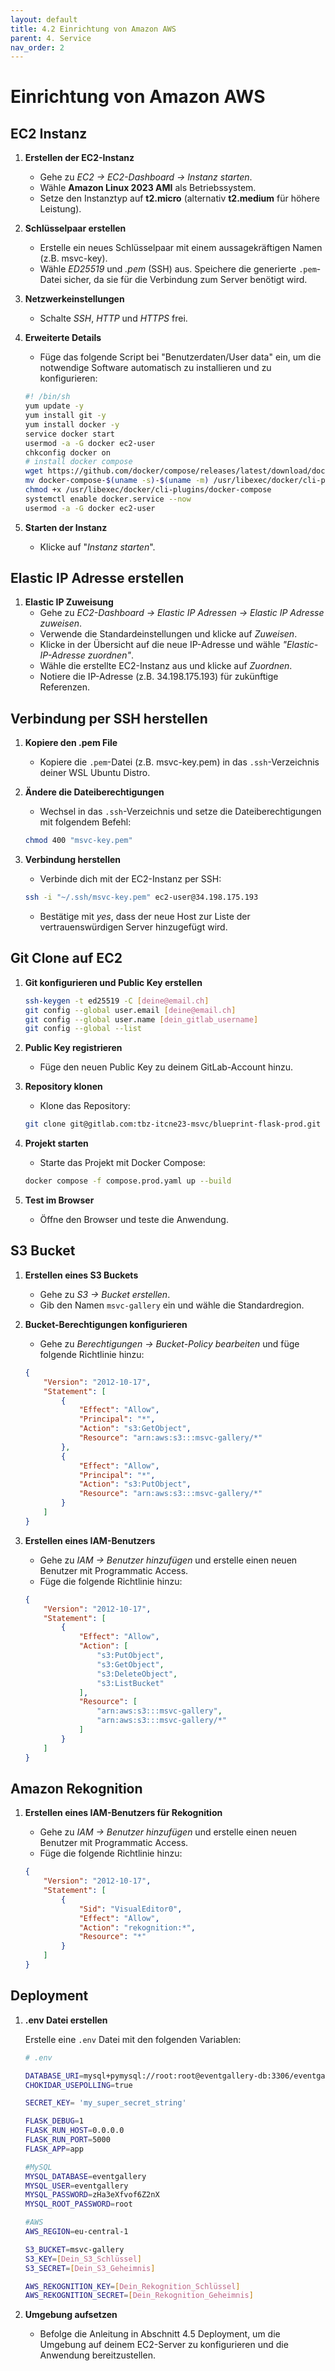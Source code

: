 ```yaml
---
layout: default
title: 4.2 Einrichtung von Amazon AWS
parent: 4. Service
nav_order: 2
---
```

# Einrichtung von Amazon AWS

## EC2 Instanz

1. **Erstellen der EC2-Instanz**
   - Gehe zu _EC2 -> EC2-Dashboard -> Instanz starten_.
   - Wähle **Amazon Linux 2023 AMI** als Betriebssystem.
   - Setze den Instanztyp auf **t2.micro** (alternativ **t2.medium** für höhere Leistung).

2. **Schlüsselpaar erstellen**
   - Erstelle ein neues Schlüsselpaar mit einem aussagekräftigen Namen (z.B. msvc-key).
   - Wähle _ED25519_ und _.pem_ (SSH) aus. Speichere die generierte `.pem`-Datei sicher, da sie für die Verbindung zum Server benötigt wird.

3. **Netzwerkeinstellungen**
   - Schalte _SSH_, _HTTP_ und _HTTPS_ frei.

4. **Erweiterte Details**
   - Füge das folgende Script bei "Benutzerdaten/User data" ein, um die notwendige Software automatisch zu installieren und zu konfigurieren:

   ```sh
   #! /bin/sh
   yum update -y
   yum install git -y
   yum install docker -y
   service docker start
   usermod -a -G docker ec2-user
   chkconfig docker on
   # install docker compose
   wget https://github.com/docker/compose/releases/latest/download/docker-compose-$(uname -s)-$(uname -m)
   mv docker-compose-$(uname -s)-$(uname -m) /usr/libexec/docker/cli-plugins/docker-compose
   chmod +x /usr/libexec/docker/cli-plugins/docker-compose
   systemctl enable docker.service --now
   usermod -a -G docker ec2-user
   ```

5. **Starten der Instanz**
   - Klicke auf "_Instanz starten_".

## Elastic IP Adresse erstellen

1. **Elastic IP Zuweisung**
   - Gehe zu _EC2-Dashboard -> Elastic IP Adressen -> Elastic IP Adresse zuweisen_.
   - Verwende die Standardeinstellungen und klicke auf _Zuweisen_.
   - Klicke in der Übersicht auf die neue IP-Adresse und wähle _"Elastic-IP-Adresse zuordnen"_.
   - Wähle die erstellte EC2-Instanz aus und klicke auf _Zuordnen_.
   - Notiere die IP-Adresse (z.B. 34.198.175.193) für zukünftige Referenzen.

## Verbindung per SSH herstellen

1. **Kopiere den .pem File**
   - Kopiere die `.pem`-Datei (z.B. msvc-key.pem) in das `.ssh`-Verzeichnis deiner WSL Ubuntu Distro.

2. **Ändere die Dateiberechtigungen**
   - Wechsel in das `.ssh`-Verzeichnis und setze die Dateiberechtigungen mit folgendem Befehl:

   ```sh
   chmod 400 "msvc-key.pem"
   ```

3. **Verbindung herstellen**
   - Verbinde dich mit der EC2-Instanz per SSH:

   ```sh
   ssh -i "~/.ssh/msvc-key.pem" ec2-user@34.198.175.193
   ```

   - Bestätige mit _yes_, dass der neue Host zur Liste der vertrauenswürdigen Server hinzugefügt wird.

## Git Clone auf EC2

1. **Git konfigurieren und Public Key erstellen**

   ```sh
   ssh-keygen -t ed25519 -C [deine@email.ch]
   git config --global user.email [deine@email.ch]
   git config --global user.name [dein_gitlab_username]
   git config --global --list
   ```

2. **Public Key registrieren**
   - Füge den neuen Public Key zu deinem GitLab-Account hinzu.

3. **Repository klonen**
   - Klone das Repository:

   ```sh
   git clone git@gitlab.com:tbz-itcne23-msvc/blueprint-flask-prod.git
   ```

4. **Projekt starten**
   - Starte das Projekt mit Docker Compose:

   ```sh
   docker compose -f compose.prod.yaml up --build
   ```

5. **Test im Browser**
   - Öffne den Browser und teste die Anwendung.

## S3 Bucket

1. **Erstellen eines S3 Buckets**
   - Gehe zu _S3 -> Bucket erstellen_.
   - Gib den Namen `msvc-gallery` ein und wähle die Standardregion.

2. **Bucket-Berechtigungen konfigurieren**
   - Gehe zu _Berechtigungen -> Bucket-Policy bearbeiten_ und füge folgende Richtlinie hinzu:

   ```json
   {
       "Version": "2012-10-17",
       "Statement": [
           {
               "Effect": "Allow",
               "Principal": "*",
               "Action": "s3:GetObject",
               "Resource": "arn:aws:s3:::msvc-gallery/*"
           },
           {
               "Effect": "Allow",
               "Principal": "*",
               "Action": "s3:PutObject",
               "Resource": "arn:aws:s3:::msvc-gallery/*"
           }
       ]
   }
   ```

3. **Erstellen eines IAM-Benutzers**
   - Gehe zu _IAM -> Benutzer hinzufügen_ und erstelle einen neuen Benutzer mit Programmatic Access.
   - Füge die folgende Richtlinie hinzu:

   ```json
   {
       "Version": "2012-10-17",
       "Statement": [
           {
               "Effect": "Allow",
               "Action": [
                   "s3:PutObject",
                   "s3:GetObject",
                   "s3:DeleteObject",
                   "s3:ListBucket"
               ],
               "Resource": [
                   "arn:aws:s3:::msvc-gallery",
                   "arn:aws:s3:::msvc-gallery/*"
               ]
           }
       ]
   }
   ```

## Amazon Rekognition

1. **Erstellen eines IAM-Benutzers für Rekognition**
   - Gehe zu _IAM -> Benutzer hinzufügen_ und erstelle einen neuen Benutzer mit Programmatic Access.
   - Füge die folgende Richtlinie hinzu:

   ```json
   {
       "Version": "2012-10-17",
       "Statement": [
           {
               "Sid": "VisualEditor0",
               "Effect": "Allow",
               "Action": "rekognition:*",
               "Resource": "*"
           }
       ]
   }
   ```

## Deployment

1. **.env Datei erstellen**

   Erstelle eine `.env` Datei mit den folgenden Variablen:

   ```sh
   # .env

   DATABASE_URI=mysql+pymysql://root:root@eventgallery-db:3306/eventgallery
   CHOKIDAR_USEPOLLING=true

   SECRET_KEY= 'my_super_secret_string'

   FLASK_DEBUG=1
   FLASK_RUN_HOST=0.0.0.0
   FLASK_RUN_PORT=5000
   FLASK_APP=app

   #MySQL
   MYSQL_DATABASE=eventgallery
   MYSQL_USER=eventgallery
   MYSQL_PASSWORD=zHa3eXfvof6Z2nX
   MYSQL_ROOT_PASSWORD=root

   #AWS
   AWS_REGION=eu-central-1

   S3_BUCKET=msvc-gallery
   S3_KEY=[Dein_S3_Schlüssel]
   S3_SECRET=[Dein_S3_Geheimnis]

   AWS_REKOGNITION_KEY=[Dein_Rekognition_Schlüssel]
   AWS_REKOGNITION_SECRET=[Dein_Rekognition_Geheimnis]
   ```

2. **Umgebung aufsetzen**
   - Befolge die Anleitung in Abschnitt 4.5 Deployment, um die Umgebung auf deinem EC2-Server zu konfigurieren und die Anwendung bereitzustellen.

